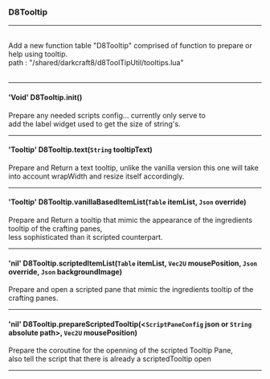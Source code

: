 ### D8Tooltip

---
</br>
Add a new function table "D8Tooltip" comprised of function to prepare or help using tooltip.</br>
path : "/shared/darkcraft8/d8ToolTipUtil/tooltips.lua"
</br></br>

---

#### **'Void' D8Tooltip.init()**

Prepare any needed scripts config... currently only serve to</br>
add the label widget used to get the size of string's.

---

#### **'Tooltip' D8Tooltip.text(`String` tooltipText)**

Prepare and Return a text tooltip, unlike the vanilla version this one will take into account wrapWidth and resize itself accordingly.

---

#### **'Tooltip' D8Tooltip.vanillaBasedItemList(`Table` itemList, `Json` override)**

Prepare and Return a tooltip that mimic the appearance of the ingredients tooltip of the crafting panes,</br>
less sophisticated than it scripted counterpart.

---

#### **'nil' D8Tooltip.scriptedItemList(`Table` itemList, `Vec2U` mousePosition, `Json` override, `Json` backgroundImage)**

Prepare and open a scripted pane that mimic the ingredients tooltip of the crafting panes.

---

#### **'nil' D8Tooltip.prepareScriptedTooltip(<`ScriptPaneConfig` json or `String` absolute path>, `Vec2U` mousePosition)**

Prepare the coroutine for the openning of the scripted Tooltip Pane,</br>
also tell the script that there is already a scriptedTooltip open

---
